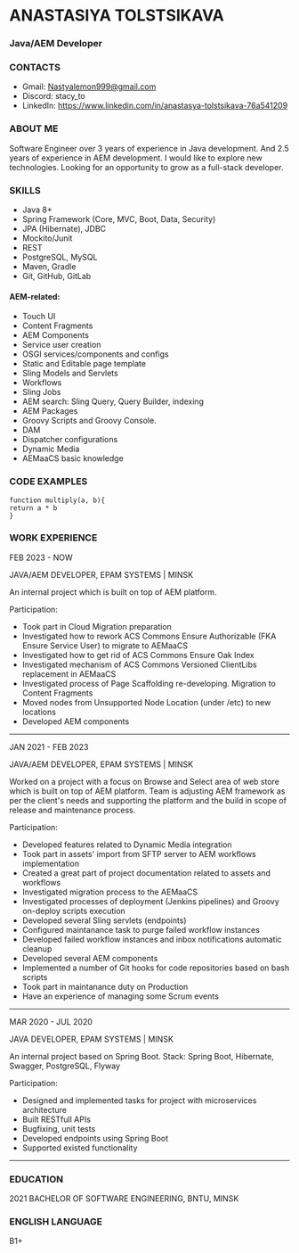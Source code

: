 # ANASTASIYA TOLSTSIKAVA
### Java/AEM Developer



### CONTACTS
* Gmail: Nastyalemon999@gmail.com
* Discord: stacy_to
* LinkedIn: https://www.linkedin.com/in/anastasya-tolstsikava-76a541209

### ABOUT ME
Software Engineer over 3 years of experience in Java development.
And 2.5 years of experience in AEM development. I would like to explore new technologies.
Looking for an opportunity to grow as a full-stack developer.

### SKILLS
* Java 8+
* Spring Framework (Core, MVC, Boot, Data, Security)
* JPA (Hibernate), JDBC
* Mockito/Junit
* REST
* PostgreSQL, MySQL
* Maven, Gradle
* Git, GitHub, GitLab
#### AEM-related:
* Touch UI
* Content Fragments
* AEM Components
* Service user creation
* OSGI services/components and configs
* Static and Editable page template
* Sling Models and Servlets
* Workflows
* Sling Jobs
* AEM search: Sling Query, Query Builder, indexing
* AEM Packages
* Groovy Scripts and Groovy Console.
* DAM
* Dispatcher configurations
* Dynamic Media
* AEMaaCS basic knowledge

### CODE EXAMPLES
```
function multiply(a, b){
return a * b
}
```


### WORK EXPERIENCE
FEB 2023 - NOW

JAVA/AEM DEVELOPER, EPAM SYSTEMS | MINSK

An internal project which is built on top of AEM platform.

Participation:
* Took part in Cloud Migration preparation
* Investigated how to rework ACS Commons Ensure Authorizable (FKA Ensure Service
  User) to migrate to AEMaaCS
* Investigated how to get rid of ACS Commons Ensure Oak Index
* Investigated mechanism of ACS Commons Versioned ClientLibs replacement in
  AEMaaCS
* Investigated process of Page Scaffolding re-developing. Migration to Content Fragments
* Moved nodes from Unsupported Node Location (under /etc) to new locations 
* Developed AEM components
***
  
JAN 2021 - FEB 2023

JAVA/AEM DEVELOPER, EPAM SYSTEMS | MINSK

Worked on a project with a focus on Browse and Select area of web store which is built on
top of AEM platform. Team is adjusting AEM framework as per the client's needs and
supporting the platform and the build in scope of release and maintenance process.

Participation:
* Developed features related to Dynamic Media integration
* Took part in assets' import from SFTP server to AEM workflows implementation
* Created a great part of project documentation related to assets and workflows
* Investigated migration process to the AEMaaCS
* Investigated processes of deployment (Jenkins pipelines) and Groovy on-deploy scripts
  execution
* Developed several Sling servlets (endpoints)
* Configured maintanance task to purge failed workflow instances
* Developed failed workflow instances and inbox notifications automatic cleanup
* Developed several AEM components
* Implemented a number of Git hooks for code repositories based on bash scripts
* Took part in maintanance duty on Production
* Have an experience of managing some Scrum events
***

MAR 2020 - JUL 2020

JAVA DEVELOPER, EPAM SYSTEMS | MINSK

An internal project based on Spring Boot.
Stack: Spring Boot, Hibernate, Swagger, PostgreSQL, Flyway

Participation:
* Designed and implemented tasks for project with microservices architecture
* Built RESTfull APIs
* Bugfixing, unit tests
* Developed endpoints using Spring Boot
* Supported existed functionality
***

### EDUCATION
2021 BACHELOR OF SOFTWARE ENGINEERING, BNTU, MINSK

### ENGLISH LANGUAGE
B1+
